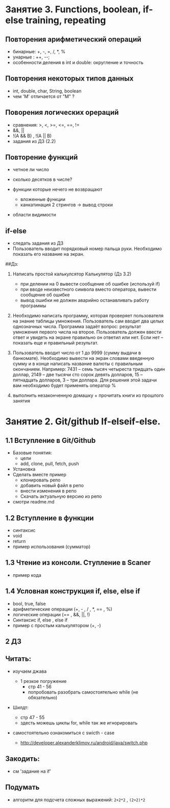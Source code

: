 # Занятие 3. Functions, boolean, if-else training, repeating

## Повторения арифметический операций 
* бинарные: +, -, =, /, *, %
* унарные : ++, --; 
* особенности деления в int и double: округление и точность 


## Повторения некоторых типов данных 
   * int, double, char, String, boolean
   * чем 'M' отличается от "M" ?

## Поворения логических орераций 
  * сравнения: >, <, >=, <=, ==, != 
  * &&, || 
  * !(A && B) , !(A || B)
  * задания из ДЗ (2.2)

## Повторение функций
* четное ли число 
* сколько десятков в числе? 
* функции которые нечего не возвращают 
    * вложенные функции
    * канкатинация 2 стрингов -> вывод строки 
        
        
* области видимости 

## if-else 
* следать задания из ДЗ 
*  Пользователь вводит порядковый номер пальца руки. Необходимо показать его название на экран.


##Дз: 

1. Написать простой калькулсятор Калькулятор  (Дз 3.2)
    * при делении на 0 вывести сообщение об ошибке (используй if)
    * при вводе неизвестного символа вместо оператора, вывести сообщение об ошибке 
    * вывод ошибки не должен аварийно останавливать работу программы

2. Необходимо написать программу, которая проверяет пользователя на знание таблицы умножения. 
Пользователь сам вводит два целых однозначных числа. Программа задаёт вопрос: результат умножения первого числа на второе.  Пользователь должен ввести ответ и увидеть на экране правильно он ответил или нет. Если нет  – показать еще и правильный результат.

3. Пользователь вводит число от 1 до 9999 (сумму выдачи в банкомате). Необходимо вывести на экран словами введенную сумму и в конце написать название валюты с правильным окончанием. 
Например: 7431 – семь тысяч четыреста тридцать один доллар, 2149 – две тысячи сто сорок девять долларов, 15 – пятнадцать долларов, 3 – три доллара. 
Для решения этой задачи вам необходимо будет применять оператор %

4. выполнить незаконченную домашку + прочитать книги из прошлого занятия


# Занятие 2. Git/github If-elseif-else. 

## 1.1 Вступление в Git/Github

* Базовые понятия:
  * цели
  * add, clone, pull, fetch, push
* Установка 
* Сделать вместе пример
    * клонировать репо 
    * добавить новый файл в репо
    * внести изменения в репо 
    * Скачать актуальную версию из репо  
* смотри readme.md

## 1.2 Вступление в функции

* синтаксис 
* void 
* return 
* пример использования (сумматор)

## 1.3 Чтение из консоли. Ступление в Scaner

* пример кода 

## 1.4 Условная конструкция if, else, else if

* bool, true, false 
* арифметические операции (+, - , / , *, == , %)
* логические операции  (== , &&, ||, !)
* Синтаксис if, else , else if  
* пример c простым калькулятором (+, -) 


## 2 ДЗ 

## Читать: 
  * изучаем джава 
    * 1 резкое погружение  
      * стр 41 - 56 
      * попробовать разобрать самостоятельно while (не обязательно)
  * Шилдт: 
    * стр 47 - 55
    * здесть можешь циклы for, while так же игнорировать 
    
    
* самостоятельно ознакомиться с swicth - case 
    * http://developer.alexanderklimov.ru/android/java/switch.php

    
## Закодить:       
*  см 'задание на if'

## Подумать 
* алгоритм для подсчета сложных выражений: `2+2*2` , `(2+2)*2 `  


